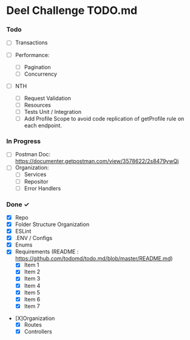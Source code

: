 # Deel Challenge TODO.md

### Todo
- [ ] Transactions

- [ ] Performance:
    - [ ] Pagination
    - [ ] Concurrency
- [ ] NTH
    - [ ] Request Validation
    - [ ] Resources
    - [ ] Tests Unit / Integration
    - [ ] Add Profile Scope to avoid code replication of getProfile rule on each endpoint.

### In Progress

- [ ] Postman Doc: https://documenter.getpostman.com/view/3578622/2s8479ywQj
- [ ] Organization:
    - [ ] Services
    - [ ] Repositor
    - [ ] Error Handlers

### Done ✓

- [x] Repo 
- [x] Folder Structure Organization
- [x] ESLint
- [x] .ENV / Configs
- [x] Enums
- [x] Requirements (README : https://github.com/todomd/todo.md/blob/master/README.md)
    - [x] Item 1 
    - [x] Item 2 
    - [x] Item 3 
    - [x] Item 4 
    - [x] Item 5 
    - [x] Item 6 
    - [x] Item 7
- [X]Organization
    - [X] Routes
    - [X] Controllers
